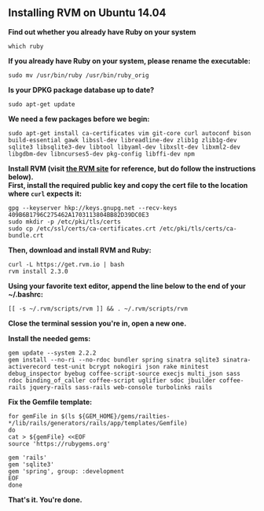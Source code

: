 ## Installing RVM on Ubuntu 14.04

**Find out whether you already have Ruby on your system**

```
which ruby
```
**If you already have Ruby on your system, please rename the executable:**
```
sudo mv /usr/bin/ruby /usr/bin/ruby_orig
```

**Is your DPKG package database up to date?**
```
sudo apt-get update
```
**We need a few packages before we begin:**
```
sudo apt-get install ca-certificates vim git-core curl autoconf bison build-essential gawk libssl-dev libreadline-dev zlib1g zlib1g-dev sqlite3 libsqlite3-dev libtool libyaml-dev libxslt-dev libxml2-dev libgdbm-dev libncurses5-dev pkg-config libffi-dev npm
```
**Install RVM (visit [the RVM site](https://rvm.io/rvm/install/) for reference, but do follow the instructions below).**  
**First, install the required public key and copy the cert file to the location where `curl` expects it:**
```
gpg --keyserver hkp://keys.gnupg.net --recv-keys 409B6B1796C275462A1703113804BB82D39DC0E3
sudo mkdir -p /etc/pki/tls/certs
sudo cp /etc/ssl/certs/ca-certificates.crt /etc/pki/tls/certs/ca-bundle.crt
```
**Then, download and install RVM and Ruby:**
```
curl -L https://get.rvm.io | bash
rvm install 2.3.0
```
**Using your favorite text editor, append the line below to the end of your ~/.bashrc:**
```
[[ -s ~/.rvm/scripts/rvm ]] && . ~/.rvm/scripts/rvm
```
**Close the terminal session you're in, open a new one.**

**Install the needed gems:**
```
gem update --system 2.2.2
gem install --no-ri --no-rdoc bundler spring sinatra sqlite3 sinatra-activerecord test-unit bcrypt nokogiri json rake minitest debug_inspector byebug coffee-script-source execjs multi_json sass rdoc binding_of_caller coffee-script uglifier sdoc jbuilder coffee-rails jquery-rails sass-rails web-console turbolinks rails
```

**Fix the Gemfile template:**
```
for gemFile in $(ls ${GEM_HOME}/gems/railties-*/lib/rails/generators/rails/app/templates/Gemfile)
do
cat > ${gemFile} <<EOF
source 'https://rubygems.org'

gem 'rails'
gem 'sqlite3'
gem 'spring', group: :development
EOF
done
```
**That's it. You're done.**
